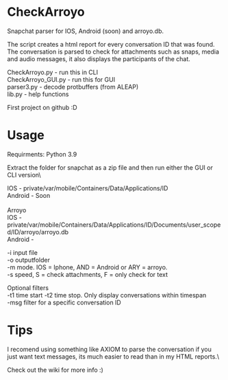 # CheckArroyo
Snapchat parser for IOS, Android (soon) and arroyo.db.

The script creates a html report for every conversation ID that was found. The conversation is parsed to check for attachments such as snaps, media and audio messages, it also displays the participants of the chat.

CheckArroyo.py - run this in CLI\
CheckArroyo_GUI.py - run this for GUI\
parser3.py - decode protbuffers (from ALEAP)\
lib.py - help functions

First project on github :D

# Usage

Requirments: Python 3.9

Extract the folder for snapchat as a zip file and then run either the GUI or CLI version\

IOS - private/var/mobile/Containers/Data/Applications/ID\
Android - Soon\
\
Arroyo\
  IOS - private/var/mobile/Containers/Data/Applications/ID/Documents/user_scoped/ID/arroyo/arroyo.db\
  Android - 
  
-i input file\
-o outputfolder\
-m mode. IOS = Iphone, AND = Android or ARY = arroyo.\
-s speed, S = check attachments, F = only check for text

Optional filters\
-t1 time start -t2 time stop. Only display conversations within timespan\
-msg filter for a specific conversation ID

# Tips

I recomend using something like AXIOM to parse the conversation if you just want text messages, its much easier to read than in my HTML reports.\

Check out the wiki for more info :)
